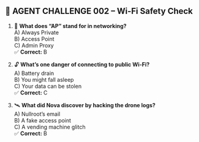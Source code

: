 ## 🧠 AGENT CHALLENGE 002 – Wi-Fi Safety Check

1. 📶 **What does “AP” stand for in networking?**  
   A) Always Private  
   B) Access Point  
   C) Admin Proxy  
   ✅ **Correct:** B

2. 🔓 **What’s one danger of connecting to public Wi-Fi?**  
   A) Battery drain  
   B) You might fall asleep  
   C) Your data can be stolen  
   ✅ **Correct:** C

3. 🛰️ **What did Nova discover by hacking the drone logs?**  
   A) Nullroot’s email  
   B) A fake access point  
   C) A vending machine glitch  
   ✅ **Correct:** B
